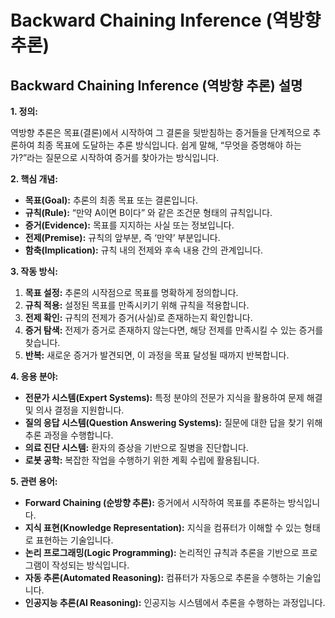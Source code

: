 # Backward Chaining Inference (역방향추론)

## Backward Chaining Inference (역방향 추론) 설명

**1. 정의:**

역방향 추론은 목표(결론)에서 시작하여 그 결론을 뒷받침하는 증거들을 단계적으로 추론하여 최종 목표에 도달하는 추론 방식입니다.  쉽게 말해, “무엇을 증명해야 하는가?”라는 질문으로 시작하여 증거를 찾아가는 방식입니다.

**2. 핵심 개념:**

*   **목표(Goal):** 추론의 최종 목표 또는 결론입니다.
*   **규칙(Rule):** “만약 A이면 B이다” 와 같은 조건문 형태의 규칙입니다.
*   **증거(Evidence):**  목표를 지지하는 사실 또는 정보입니다.
*   **전제(Premise):** 규칙의 앞부분, 즉 ‘만약’ 부분입니다.
*   **함축(Implication):** 규칙 내의 전제와 후속 내용 간의 관계입니다.

**3. 작동 방식:**

1.  **목표 설정:** 추론의 시작점으로 목표를 명확하게 정의합니다.
2.  **규칙 적용:** 설정된 목표를 만족시키기 위해 규칙을 적용합니다.
3.  **전제 확인:** 규칙의 전제가 증거(사실)로 존재하는지 확인합니다.
4.  **증거 탐색:**  전제가 증거로 존재하지 않는다면, 해당 전제를 만족시킬 수 있는 증거를 찾습니다.
5.  **반복:**  새로운 증거가 발견되면, 이 과정을 목표 달성될 때까지 반복합니다.

**4. 응용 분야:**

*   **전문가 시스템(Expert Systems):** 특정 분야의 전문가 지식을 활용하여 문제 해결 및 의사 결정을 지원합니다.
*   **질의 응답 시스템(Question Answering Systems):** 질문에 대한 답을 찾기 위해 추론 과정을 수행합니다.
*   **의료 진단 시스템:** 환자의 증상을 기반으로 질병을 진단합니다.
*   **로봇 공학:**  복잡한 작업을 수행하기 위한 계획 수립에 활용됩니다.

**5. 관련 용어:**

*   **Forward Chaining (순방향 추론):**  증거에서 시작하여 목표를 추론하는 방식입니다.
*   **지식 표현(Knowledge Representation):**  지식을 컴퓨터가 이해할 수 있는 형태로 표현하는 기술입니다.
*   **논리 프로그래밍(Logic Programming):**  논리적인 규칙과 추론을 기반으로 프로그램이 작성되는 방식입니다.
*   **자동 추론(Automated Reasoning):**  컴퓨터가 자동으로 추론을 수행하는 기술입니다.
*   **인공지능 추론(AI Reasoning):**  인공지능 시스템에서 추론을 수행하는 과정입니다.